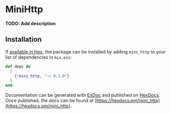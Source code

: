 # MiniHttp

**TODO: Add description**

## Installation

If [available in Hex](https://hex.pm/docs/publish), the package can be installed
by adding `mini_http` to your list of dependencies in `mix.exs`:

```elixir
def deps do
  [
    {:mini_http, "~> 0.1.0"}
  ]
end
```

Documentation can be generated with [ExDoc](https://github.com/elixir-lang/ex_doc)
and published on [HexDocs](https://hexdocs.pm). Once published, the docs can
be found at [https://hexdocs.pm/mini_http](https://hexdocs.pm/mini_http).

